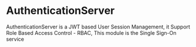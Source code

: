# AuthenticationServer
AuthenticationServer is a JWT based User Session Management, it Support Role Based Access Control - RBAC, This module is the Single Sign-On service
